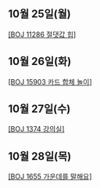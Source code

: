 ## 10월 25일(월)

[[BOJ 11286 절댓값 힙]](https://www.acmicpc.net/problem/11286)   

## 10월 26일(화)

[[BOJ 15903 카드 합체 놀이]](https://www.acmicpc.net/problem/15903)   

## 10월 27일(수)

[[BOJ 1374 강의실]](https://www.acmicpc.net/problem/1374)   

## 10월 28일(목)

[[BOJ 1655 가운데를 말해요]](https://www.acmicpc.net/problem/1655)   




